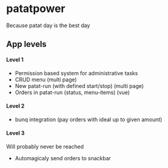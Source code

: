 # patatpower
Because patat day is the best day

## App levels

#### Level 1
- Permission based system for administrative tasks
- CRUD menu (multi page)
- New patat-run (with defined start/stop) (multi page)
- Orders in patat-run (status, menu-items) (vue)

#### Level 2
- bunq integration (pay orders with ideal up to given amount)

#### Level 3
Will probably never be reached
- Automagicaly send orders to snackbar